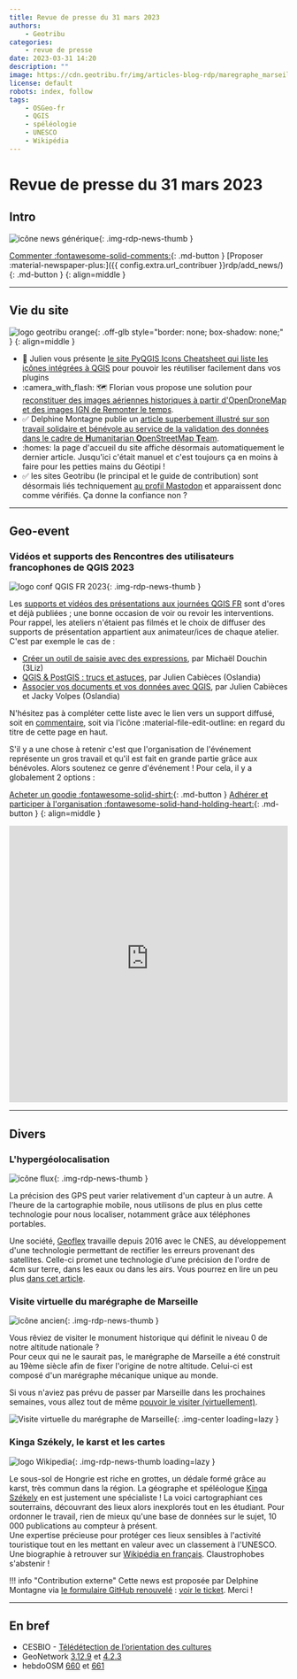 ```yaml
---
title: Revue de presse du 31 mars 2023
authors:
    - Geotribu
categories:
    - revue de presse
date: 2023-03-31 14:20
description: ""
image: https://cdn.geotribu.fr/img/articles-blog-rdp/maregraphe_marseille.png
license: default
robots: index, follow
tags:
    - OSGeo-fr
    - QGIS
    - spéléologie
    - UNESCO
    - Wikipédia
---
```


# Revue de presse du 31 mars 2023

## Intro

![icône news générique](https://cdn.geotribu.fr/img/internal/icons-rdp-news/news.png "icône news générique"){: .img-rdp-news-thumb }

[Commenter :fontawesome-solid-comments:](#__comments){: .md-button }
[Proposer :material-newspaper-plus:]({{ config.extra.url_contribuer }}rdp/add_news/){: .md-button }
{: align=middle }

----

## Vie du site

![logo geotribu orange](https://cdn.geotribu.fr/img/internal/charte/geotribu_logo_rectangle_384x80.png "logo geotribu orange"){: .off-glb style="border: none; box-shadow: none;" }
{: align=middle }

- :book: Julien vous présente [le site PyQGIS Icons Cheatsheet qui liste les icônes intégrées à QGIS](/articles/2023/2023-03-24_pyqgis-icones-cheatsheet-automatisation/) pour pouvoir les réutiliser facilement dans vos plugins
- :camera_with_flash: :world_map: Florian vous propose une solution pour [reconstituer des images aériennes historiques à partir d'OpenDroneMap et des images IGN de Remonter le temps](/articles/2023/2023-03-22_images_aeriennes_historiques/).
- :white_check_mark: Delphine Montagne publie un [article superbement illustré sur son travail solidaire et bénévole au service de la validation des données dans le cadre de **H**umanitarian **O**penStreetMap **T**eam](/articles/2023/2023-03-27_validation-data-HOT-OSM/).
- :homes: la page d'accueil du site affiche désormais automatiquement le dernier article. Jusqu'ici c'était manuel et c'est toujours ça en moins à faire pour les petties mains du Géotipi !
- :white_check_mark: les sites Geotribu (le principal et le guide de contribution) sont désormais liés techniquement [au profil Mastodon](https://mapstodon.space/@geotribu) et apparaissent donc comme vérifiés. Ça donne la confiance non ?

----

## Geo-event

### Vidéos et supports des Rencontres des utilisateurs francophones de QGIS 2023

![logo conf QGIS FR 2023](https://cdn.geotribu.fr/img/external/salons_conferences/qgis_fr/qgis_journees_francophones_2023_logo.svg){: .img-rdp-news-thumb }

Les [supports et vidéos des présentations aux journées QGIS FR](https://conf.qgis.osgeo.fr/2023/03/24/retrouver_les_presentations_2023.html) sont d'ores et déjà publiées ; une bonne occasion de voir ou revoir les interventions. Pour rappel, les ateliers n'étaient pas filmés et le choix de diffuser des supports de présentation appartient aux animateur/ices de chaque atelier. C'est par exemple le cas de :

- [Créer un outil de saisie avec des expressions](https://docs.3liz.org/formation-qgis-expressions/tp_outil_saisie/), par Michaël Douchin (3Liz)
- [QGIS & PostGIS : trucs et astuces](https://troopa81.github.io/presentations/qgisuserfr_ws_postgis_qgis/ws_postgis_qgis.html), par Julien Cabièces (Oslandia)
- [Associer vos documents et vos données avec QGIS](https://troopa81.github.io/presentations/qgisuserfr_ws_qgisdocs/ws_qgisdocs.html#/), par Julien Cabièces et Jacky Volpes (Oslandia)

N'hésitez pas à compléter cette liste avec le lien vers un support diffusé, soit en [commentaire](#__comments), soit via l'icône :material-file-edit-outline: en regard du titre de cette page en haut.

S'il y a une chose à retenir c'est que l'organisation de l'événement représente un gros travail et qu'il est fait en grande partie grâce aux bénévoles. Alors soutenez ce genre d'événement ! Pour cela, il y a globalement 2 options :

[Acheter un goodie :fontawesome-solid-shirt:](https://conf.qgis.osgeo.fr/z55_qgis_shop.html#!/all){: .md-button }
[Adhérer et participer à l'organisation :fontawesome-solid-hand-holding-heart:](https://www.osgeo.fr/comment/adherer/){: .md-button }
{: align=middle }

<iframe width="100%" height="500" src="https://www.youtube-nocookie.com/embed/videoseries?list=PLAl6XWer3JnMVkGTqU2zRp_n3xIeaQt-1" title="YouTube video player" frameborder="0" allow="accelerometer; autoplay; clipboard-write; encrypted-media; gyroscope; picture-in-picture; web-share" allowfullscreen></iframe>

----

## Divers

### L'hypergéolocalisation

![icône flux](https://cdn.geotribu.fr/img/internal/icons-rdp-news/flux.png){: .img-rdp-news-thumb }

La précision des GPS peut varier relativement d'un capteur à un autre. A l'heure de la cartographie mobile, nous utilisons de plus en plus cette technologie pour nous localiser, notamment grâce aux téléphones portables.

Une société, [Geoflex](https://www.geoflex.xyz/) travaille depuis 2016 avec le CNES, au développement d'une technologie permettant de rectifier les erreurs provenant des satellites. Celle-ci promet une technologie d'une précision de l'ordre de 4cm sur terre, dans les eaux ou dans les airs. Vous pourrez en lire un peu plus [dans cet article](https://siecledigital.fr/2023/03/21/geoflex-hypergeolocalisation-levee/).

### Visite virtuelle du marégraphe de Marseille

![icône ancien](https://cdn.geotribu.fr/img/internal/icons-rdp-news/ancien.png){: .img-rdp-news-thumb }

Vous rêviez de visiter le monument historique qui définit le niveau 0 de notre altitude nationale ?  
Pour ceux qui ne le saurait pas, le marégraphe de Marseille a été construit au 19ème siècle afin de fixer l'origine de notre altitude. Celui-ci est composé d'un marégraphe mécanique unique au monde.

Si vous n'aviez pas prévu de passer par Marseille dans les prochaines semaines, vous allez tout de même [pouvoir le visiter (virtuellement)](https://amis-maregraphe-marseille.fr/wp-content/plugins/visite-virtuelle/maregraphe/maregraphe.html).

![Visite virtuelle du marégraphe de Marseille](https://cdn.geotribu.fr/img/articles-blog-rdp/maregraphe_marseille.png){: .img-center loading=lazy }

### Kinga Székely, le karst et les cartes

![logo Wikipedia](https://cdn.geotribu.fr/img/logos-icones/divers/wikipedia.png "logo Wikipedia"){: .img-rdp-news-thumb loading=lazy }

Le sous-sol de Hongrie est riche en grottes, un dédale formé grâce au karst, très commun dans la région. La géographe et spéléologue [Kinga Székely](https://fr.wikipedia.org/wiki/Kinga_Sz%C3%A9kely) en est justement une spécialiste ! La voici cartographiant ces souterrains, découvrant des lieux alors inexplorés tout en les étudiant. Pour ordonner le travail, rien de mieux qu'une base de données sur le sujet, 10 000 publications au compteur à présent.  
Une expertise précieuse pour protéger ces lieux sensibles à l'activité touristique tout en les mettant en valeur avec un classement à l'UNESCO. Une biographie à retrouver sur [Wikipédia en français](https://fr.wikipedia.org/wiki/Kinga_Sz%C3%A9kely).
Claustrophobes s'abstenir !

!!! info "Contribution externe"
    Cette news est proposée par Delphine Montagne via [le formulaire GitHub renouvelé](https://github.com/geotribu/website/issues/new?assignees=Guts&labels=contribution+externe%2Crdp%2Ctriage&template=RDP_NEWS.yml) : [voir le ticket](https://github.com/geotribu/website/issues/891). Merci !

----

## En bref

- CESBIO - [Télédétection de l’orientation des cultures](https://labo.obs-mip.fr/multitemp/teledetection-de-lorientation-des-cultures/)
- GeoNetwork [3.12.9](https://geonetwork-opensource.org/manuals/trunk/en/overview/change-log/version-3.12.9.html) et [4.2.3](https://geonetwork-opensource.org/manuals/4.0.x/en/overview/change-log/version-4.2.3.html)
- hebdoOSM [660](https://weeklyosm.eu/fr/archives/16378) et [661](https://weeklyosm.eu/fr/archives/16390)
